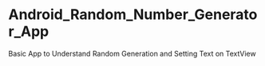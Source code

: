 # Android_Random_Number_Generator_App
Basic App to Understand Random Generation and Setting Text on TextView
